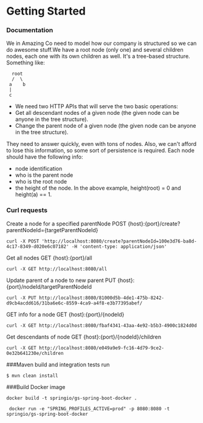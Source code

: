 # Getting Started

### Documentation

We in Amazing Co need to model how our company is structured so we can do awesome stuff.We have a root node (only one) and several
children nodes, each one with its own children as well. It's a tree-based structure. Something like:

``` 
  root
  /  \
 a    b
 |
 c

```

* We need two HTTP APIs that will serve the two basic operations:
* Get all descendant nodes of a given node (the given node can be anyone in the tree structure).
* Change the parent node of a given node (the given node can be anyone in the tree structure).

They need to answer quickly, even with tons of nodes. Also, we can't afford to lose this information, so some sort of persistence is required.
Each node should have the following info:
* node identification
* who is the parent node
* who is the root node
* the height of the node. In the above example, height(root) = 0 and height(a) == 1.


### Curl requests

Create a node for a specified parentNode
POST {host}:{port}/create?parentNodeId={targetParentNodeId}
```shell script
curl -X POST 'http://localhost:8080/create?parentNodeId=100e3d76-ba8d-4c17-8349-d020e6c07182' -H 'content-type: application/json'
```

Get all nodes
GET {host}:{port}/all
```shell script
curl -X GET http://localhost:8080/all   
```

Update parent of a node to new parent 
PUT {host}:{port}/nodeId/targetParentNodeId
```shell script
curl -X PUT http://localhost:8080/81000d5b-4de1-475b-8242-d9cb4acdd616/31ba6e6c-8559-4ca9-a4f8-e3b77395abef/ 
```

GET info for a node
GET {host}:{port}/{nodeId}
```shell script
curl -X GET http://localhost:8080/fbaf4341-43aa-4e92-b5b3-4900c1824d0d 
```

Get descendants of node
GET {host}:{port}/{nodeId}/children
```shell script
curl -X GET http://localhost:8080/e049a9e9-fc16-4d79-9ce2-0e32b641230e/children 
```
###Maven build and integration tests run
```shell script
$ mvn clean install
```


###Build Docker image
```shell script
docker build -t springio/gs-spring-boot-docker .  
```

```shell script
 docker run -e "SPRING_PROFILES_ACTIVE=prod" -p 8080:8080 -t springio/gs-spring-boot-docker

```